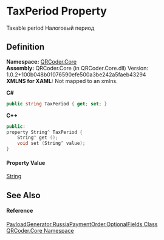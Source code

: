 # TaxPeriod Property


Taxable period 
Налоговый период




## Definition
**Namespace:** <a href="N_QRCoder_Core.md">QRCoder.Core</a>  
**Assembly:** QRCoder.Core (in QRCoder.Core.dll) Version: 1.0.2+100b048b01076590efe500a3be242a5faeb43294  
**XMLNS for XAML:** Not mapped to an xmlns.

**C#**
``` C#
public string TaxPeriod { get; set; }
```
**C++**
``` C++
public:
property String^ TaxPeriod {
	String^ get ();
	void set (String^ value);
}
```



#### Property Value
<a href="https://learn.microsoft.com/dotnet/api/system.string" target="_blank" rel="noopener noreferrer">String</a>

## See Also


#### Reference
<a href="T_QRCoder_Core_PayloadGenerator_RussiaPaymentOrder_OptionalFields.md">PayloadGenerator.RussiaPaymentOrder.OptionalFields Class</a>  
<a href="N_QRCoder_Core.md">QRCoder.Core Namespace</a>  

